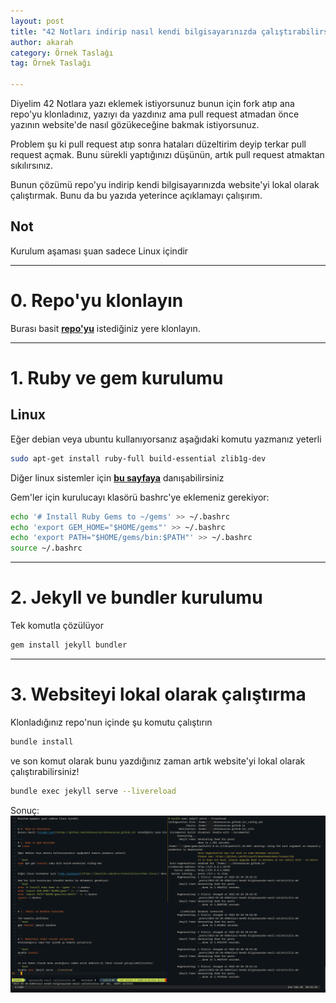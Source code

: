 ```yaml
---
layout: post
title: "42 Notları indirip nasıl kendi bilgisayarınızda çalıştırabilirsiniz"
author: akarah
category: Örnek Taslağı
tag: Örnek Taslağı

---
```


Diyelim 42 Notlara yazı eklemek istiyorsunuz bunun için fork atıp ana repo'yu klonladınız,
yazıyı da yazdınız ama pull request atmadan önce yazının website'de nasıl gözükeceğine
bakmak istiyorsunuz.

Problem şu ki pull request atıp sonra hataları düzeltirim deyip terkar pull
request açmak. Bunu sürekli yaptığınızı düşünün, artık pull request atmaktan sıkılırsınız.

Bunun çözümü repo'yu indirip kendi bilgisayarınızda website'yi lokal olarak çalıştırmak. Bunu da bu
yazıda yeterince açıklamayı çalışırım.

## Not
Kurulum aşaması şuan sadece Linux içindir

---
# 0. Repo'yu klonlayın
Burası basit [**repo'yu**](https://github.com/42resources/42resources.github.io) istediğiniz yere klonlayın.

---
# 1. Ruby ve gem kurulumu
## Linux

Eğer debian veya ubuntu kullanıyorsanız aşağıdaki komutu yazmanız yeterli

```bash
sudo apt-get install ruby-full build-essential zlib1g-dev
```

Diğer linux sistemler için [**bu sayfaya**](https://jekyllrb.com/docs/installation/other-linux/) danışabilirsiniz

Gem'ler için kurulucayı klasörü bashrc'ye eklemeniz gerekiyor:
```bash
echo '# Install Ruby Gems to ~/gems' >> ~/.bashrc
echo 'export GEM_HOME="$HOME/gems"' >> ~/.bashrc
echo 'export PATH="$HOME/gems/bin:$PATH"' >> ~/.bashrc
source ~/.bashrc
```

---
# 2. Jekyll ve bundler kurulumu

Tek komutla çözülüyor
```bash
gem install jekyll bundler
```

---
# 3. Websiteyi lokal olarak çalıştırma
Klonladığınız repo'nun içinde şu komutu çalıştırın

```bash
bundle install
```

ve son komut olarak bunu yazdığınız zaman artık website'yi lokal olarak çalıştırabilirsiniz!
```bash
bundle exec jekyll serve --livereload
```

Sonuç:
[![vim ve jekyll](/assets/tutorial_images/jekyll-local.png)](/assets/tutorial_images/jekyll-local.png)
